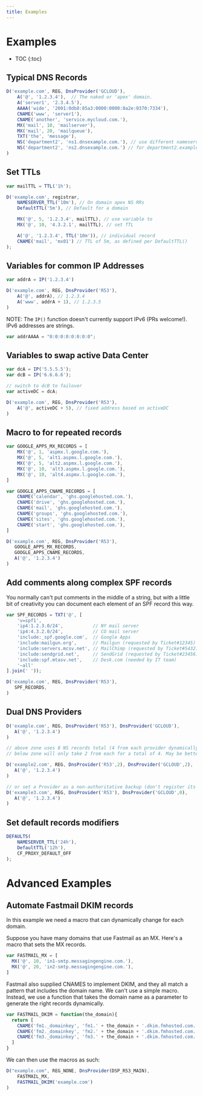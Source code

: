 ```yaml
---
title: Examples
---
```


# Examples

* TOC
{:toc}

## Typical DNS Records

```js
D('example.com', REG, DnsProvider('GCLOUD'),
    A('@', '1.2.3.4'),  // The naked or 'apex' domain.
    A('server1', '2.3.4.5'),
    AAAA('wide', '2001:0db8:85a3:0000:0000:8a2e:0370:7334'),
    CNAME('www', 'server1'),
    CNAME('another', 'service.mycloud.com.'),
    MX('mail', 10, 'mailserver'),
    MX('mail', 20, 'mailqueue'),
    TXT('the', 'message'),
    NS('department2', 'ns1.dnsexample.com.'), // use different nameservers
    NS('department2', 'ns2.dnsexample.com.') // for department2.example.com
)
```

## Set TTLs

```js
var mailTTL = TTL('1h');

D('example.com', registrar,
    NAMESERVER_TTL('10m'), // On domain apex NS RRs
    DefaultTTL('5m'), // Default for a domain

    MX('@', 5, '1.2.3.4', mailTTL), // use variable to
    MX('@', 10, '4.3.2.1', mailTTL), // set TTL

    A('@', '1.2.3.4', TTL('10m')), // individual record
    CNAME('mail', 'mx01') // TTL of 5m, as defined per DefaultTTL()
);
```

## Variables for common IP Addresses

```js
var addrA = IP('1.2.3.4')

D('example.com', REG, DnsProvider('R53'),
    A('@', addrA), // 1.2.3.4
    A('www', addrA + 1), // 1.2.3.5
)
```

NOTE: The `IP()` function doesn't currently support IPv6 (PRs welcome!).  IPv6 addresses are strings.

```js
var addrAAAA = "0:0:0:0:0:0:0:0";
```

## Variables to swap active Data Center

```js
var dcA = IP('5.5.5.5');
var dcB = IP('6.6.6.6');

// switch to dcB to failover
var activeDC = dcA;

D('example.com', REG, DnsProvider('R53'),
    A('@', activeDC + 5), // fixed address based on activeDC
)
```

## Macro to for repeated records

```js
var GOOGLE_APPS_MX_RECORDS = [
    MX('@', 1, 'aspmx.l.google.com.'),
    MX('@', 5, 'alt1.aspmx.l.google.com.'),
    MX('@', 5, 'alt2.aspmx.l.google.com.'),
    MX('@', 10, 'alt3.aspmx.l.google.com.'),
    MX('@', 10, 'alt4.aspmx.l.google.com.'),
]

var GOOGLE_APPS_CNAME_RECORDS = [
    CNAME('calendar', 'ghs.googlehosted.com.'),
    CNAME('drive', 'ghs.googlehosted.com.'),
    CNAME('mail', 'ghs.googlehosted.com.'),
    CNAME('groups', 'ghs.googlehosted.com.'),
    CNAME('sites', 'ghs.googlehosted.com.'),
    CNAME('start', 'ghs.googlehosted.com.'),
]

D('example.com', REG, DnsProvider('R53'),
   GOOGLE_APPS_MX_RECORDS,
   GOOGLE_APPS_CNAME_RECORDS,
   A('@', '1.2.3.4')
)
```

## Add comments along complex SPF records

You normally can't put comments in the middle of a string,
but with a little bit of creativity you can document
each element of an SPF record this way.

```js
var SPF_RECORDS = TXT('@', [
    'v=spf1',
    'ip4:1.2.3.0/24',           // NY mail server
    'ip4:4.3.2.0/24',           // CO mail server
    'include:_spf.google.com',  // Google Apps
    'include:mailgun.org',      // Mailgun (requested by Ticket#12345)
    'include:servers.mcsv.net', // MailChimp (requested by Ticket#54321)
    'include:sendgrid.net',     // SendGrid (requested by Ticket#23456)
    'include:spf.mtasv.net',    // Desk.com (needed by IT team)
    '~all'
].join(' '));

D('example.com', REG, DnsProvider('R53'),
   SPF_RECORDS,
)
```

## Dual DNS Providers

```js
D('example.com', REG, DnsProvider('R53'), DnsProvider('GCLOUD'),
   A('@', '1.2.3.4')
)

// above zone uses 8 NS records total (4 from each provider dynamically gathered)
// below zone will only take 2 from each for a total of 4. May be better for performance reasons.

D('example2.com', REG, DnsProvider('R53',2), DnsProvider('GCLOUD',2),
   A('@', '1.2.3.4')
)

// or set a Provider as a non-authoritative backup (don't register its nameservers)
D('example3.com', REG, DnsProvider('R53'), DnsProvider('GCLOUD',0),
   A('@', '1.2.3.4')
)
```

## Set default records modifiers

```js
DEFAULTS(
    NAMESERVER_TTL('24h'),
    DefaultTTL('12h'),
    CF_PROXY_DEFAULT_OFF
);
```
# Advanced Examples

## Automate Fastmail DKIM records

In this example we need a macro that can dynamically change for each domain.

Suppose you have many domains that use Fastmail as an MX. Here's a macro that sets the MX records.

```js
var FASTMAIL_MX = [
  MX('@', 10, 'in1-smtp.messagingengine.com.'),
  MX('@', 20, 'in2-smtp.messagingengine.com.'),
]
```

Fastmail also supplied CNAMES to implement DKIM, and they all match a pattern
that includes the domain name. We can't use a simple macro. Instead, we use
a function that takes the domain name as a parameter to generate the right
records dynamically.

```js
var FASTMAIL_DKIM = function(the_domain){
  return [
    CNAME('fm1._domainkey', 'fm1.' + the_domain + '.dkim.fmhosted.com.'),
    CNAME('fm2._domainkey', 'fm2.' + the_domain + '.dkim.fmhosted.com.'),
    CNAME('fm3._domainkey', 'fm3.' + the_domain + '.dkim.fmhosted.com.')
  ]
}
```

We can then use the macros as such:

```js
D("example.com", REG_NONE, DnsProvider(DSP_R53_MAIN),
    FASTMAIL_MX,
    FASTMAIL_DKIM('example.com')
)
```
